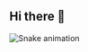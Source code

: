 ## Hi there 👋

![Snake animation](https://github.com/Russ-WebDev/Russ-WebDev/blob/output/github-contribution-grid-snake.svg)
